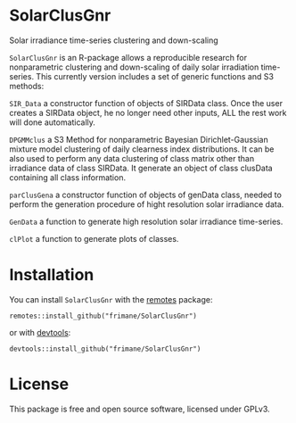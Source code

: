 # SolarClusGnr
Solar irradiance time-series clustering and down-scaling

``` SolarClusGnr ``` is an R-package allows a reproducible research for nonparametric clustering and down-scaling of daily solar irradiation time-series. This currently version includes a set of generic functions and S3 methods: 

   ``` SIR_Data ``` a constructor function of objects of SIRData class. Once the user creates a SIRData object, he no longer need other inputs, ALL the rest work will done automatically.
   
   ``` DPGMMclus ``` a S3 Method for nonparametric Bayesian Dirichlet-Gaussian mixture model clustering of daily clearness index distributions. It can be also used to perform any data clustering of class matrix other than irradiance data of class SIRData. It generate an object of class clusData containing all class information.
   
   ``` parClusGena ``` a constructor function of objects of genData class, needed to perform the generation procedure of hight resolution solar irradiance data.
   
   ``` GenData ``` a function to generate high resolution solar irradiance time-series. 
   
   ``` clPlot ``` a function to generate plots of classes.
   
# Installation

You can install ``` SolarClusGnr ``` with the [remotes](https://install-github.me/r-lib/remotes) package:

```
remotes::install_github("frimane/SolarClusGnr")
```

or with [devtools](https://cran.r-project.org/web/packages/devtools/index.html):

```
devtools::install_github("frimane/SolarClusGnr")
```

# License

This package is free and open source software, licensed under GPLv3.

